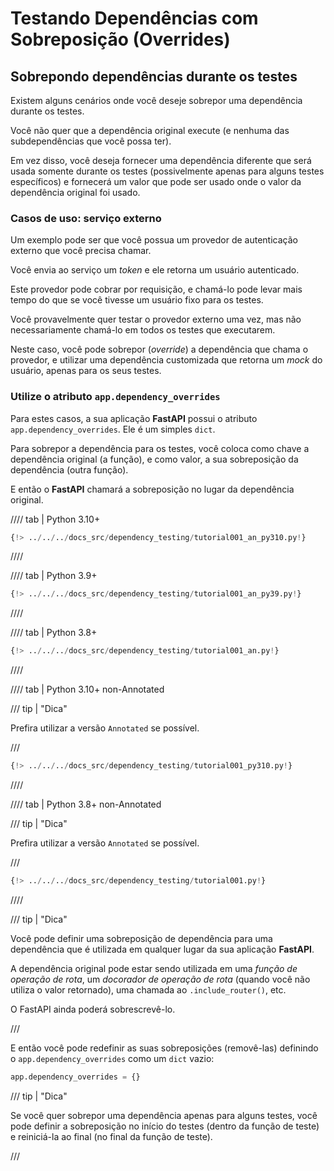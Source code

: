 # Testando Dependências com Sobreposição (Overrides)

## Sobrepondo dependências durante os testes

Existem alguns cenários onde você deseje sobrepor uma dependência durante os testes.

Você não quer que a dependência original execute (e nenhuma das subdependências que você possa ter).

Em vez disso, você deseja fornecer uma dependência diferente que será usada somente durante os testes (possivelmente apenas para alguns testes específicos) e fornecerá um valor que pode ser usado onde o valor da dependência original foi usado.

### Casos de uso: serviço externo

Um exemplo pode ser que você possua um provedor de autenticação externo que você precisa chamar.

Você envia ao serviço um *token* e ele retorna um usuário autenticado.

Este provedor pode cobrar por requisição, e chamá-lo pode levar mais tempo do que se você tivesse um usuário fixo para os testes.

Você provavelmente quer testar o provedor externo uma vez, mas não necessariamente chamá-lo em todos os testes que executarem.

Neste caso, você pode sobrepor (*override*) a dependência que chama o provedor, e utilizar uma dependência customizada que retorna um *mock* do usuário, apenas para os seus testes.

### Utilize o atributo `app.dependency_overrides`

Para estes casos, a sua aplicação **FastAPI** possui o atributo `app.dependency_overrides`. Ele é um simples `dict`.

Para sobrepor a dependência para os testes, você coloca como chave a dependência original (a função), e como valor, a sua sobreposição da dependência (outra função).

E então o **FastAPI** chamará a sobreposição no lugar da dependência original.

//// tab | Python 3.10+

```Python hl_lines="26-27  30"
{!> ../../../docs_src/dependency_testing/tutorial001_an_py310.py!}
```

////

//// tab | Python 3.9+

```Python hl_lines="28-29  32"
{!> ../../../docs_src/dependency_testing/tutorial001_an_py39.py!}
```

////

//// tab | Python 3.8+

```Python hl_lines="29-30  33"
{!> ../../../docs_src/dependency_testing/tutorial001_an.py!}
```

////

//// tab | Python 3.10+ non-Annotated

/// tip | "Dica"

Prefira utilizar a versão `Annotated` se possível.

///

```Python hl_lines="24-25  28"
{!> ../../../docs_src/dependency_testing/tutorial001_py310.py!}
```

////

//// tab | Python 3.8+ non-Annotated

/// tip | "Dica"

Prefira utilizar a versão `Annotated` se possível.

///

```Python hl_lines="28-29  32"
{!> ../../../docs_src/dependency_testing/tutorial001.py!}
```

////

/// tip | "Dica"

Você pode definir uma sobreposição de dependência para uma dependência que é utilizada em qualquer lugar da sua aplicação **FastAPI**.

A dependência original pode estar sendo utilizada em uma *função de operação de rota*, um *docorador de operação de rota* (quando você não utiliza o valor retornado), uma chamada ao `.include_router()`, etc.

O FastAPI ainda poderá sobrescrevê-lo.

///

E então você pode redefinir as suas sobreposições (removê-las) definindo o `app.dependency_overrides` como um `dict` vazio:

```Python
app.dependency_overrides = {}
```

/// tip | "Dica"

Se você quer sobrepor uma dependência apenas para alguns testes, você pode definir a sobreposição no início do testes (dentro da função de teste) e reiniciá-la ao final (no final da função de teste).

///

